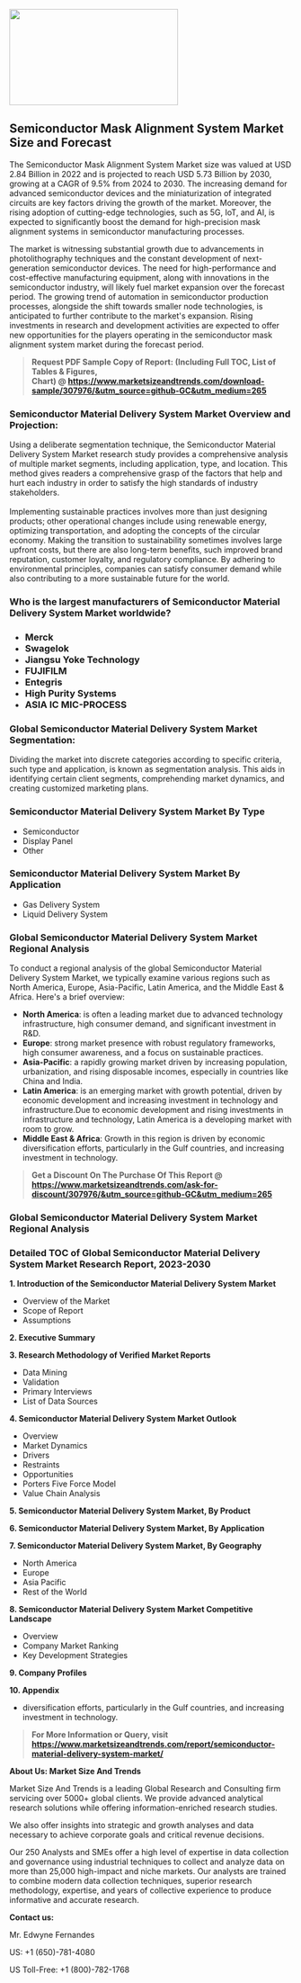 <p><img class="alignnone size-medium wp-image-20088" src="https://ffe5etoiles.com/wp-content/uploads/2024/12/MST1-300x171.png" alt="" width="300" height="171" /></p><h2>Semiconductor Mask Alignment System Market Size and Forecast</h2><p>The Semiconductor Mask Alignment System Market size was valued at USD 2.84 Billion in 2022 and is projected to reach USD 5.73 Billion by 2030, growing at a CAGR of 9.5% from 2024 to 2030. The increasing demand for advanced semiconductor devices and the miniaturization of integrated circuits are key factors driving the growth of the market. Moreover, the rising adoption of cutting-edge technologies, such as 5G, IoT, and AI, is expected to significantly boost the demand for high-precision mask alignment systems in semiconductor manufacturing processes.</p><p>The market is witnessing substantial growth due to advancements in photolithography techniques and the constant development of next-generation semiconductor devices. The need for high-performance and cost-effective manufacturing equipment, along with innovations in the semiconductor industry, will likely fuel market expansion over the forecast period. The growing trend of automation in semiconductor production processes, alongside the shift towards smaller node technologies, is anticipated to further contribute to the market's expansion. Rising investments in research and development activities are expected to offer new opportunities for the players operating in the semiconductor mask alignment system market during the forecast period.</p></p><blockquote id="" class=""><strong>Request PDF Sample Copy of Report: (Including Full TOC, List of Tables &amp; Figures, Chart)&nbsp;@&nbsp;<strong><a href="https://www.marketsizeandtrends.com/download-sample/307976/&utm_source=github-GC&utm_medium=265" target="_blank">https://www.marketsizeandtrends.com/download-sample/307976/&utm_source=github-GC&utm_medium=265</a></strong></strong></blockquote><h3 id="" class="">Semiconductor Material Delivery System Market&nbsp;Overview and Projection:</h3><p id="" class="">Using a deliberate segmentation technique, the Semiconductor Material Delivery System Market research study provides a comprehensive analysis of multiple market segments, including application, type, and location. This method gives readers a comprehensive grasp of the factors that help and hurt each industry in order to satisfy the high standards of industry stakeholders. <br /> <br />Implementing sustainable practices involves more than just designing products; other operational changes include using renewable energy, optimizing transportation, and adopting the concepts of the circular economy. Making the transition to sustainability sometimes involves large upfront costs, but there are also long-term benefits, such improved brand reputation, customer loyalty, and regulatory compliance. By adhering to environmental principles, companies can satisfy consumer demand while also contributing to a more sustainable future for the world.</p><h3 id="" class="">Who is the largest manufacturers of&nbsp;Semiconductor Material Delivery System Market worldwide?</h3><h3 class=""><p><ul><li>Merck </li><li> Swagelok </li><li> Jiangsu Yoke Technology </li><li> FUJIFILM </li><li> Entegris </li><li> High Purity Systems </li><li> ASIA IC MIC-PROCESS</li></ul></p></h3><h3 id="" class="">Global&nbsp;Semiconductor Material Delivery System Market Segmentation:</h3><p id="" class="">Dividing the market into discrete categories according to specific criteria, such type and application, is known as segmentation analysis. This aids in identifying certain client segments, comprehending market dynamics, and creating customized marketing plans.</p><h3 id="" class="">Semiconductor Material Delivery System Market&nbsp;By Type</h3><p><p><ul><li>Semiconductor</li><li> Display Panel</li><li> Other</p></li></ul></p></p><h3 id="" class="">Semiconductor Material Delivery System Market&nbsp;By Application</h3><p class=""><p><ul><li>Gas Delivery System</li><li> Liquid Delivery System</li></ul></p></p><h3 id="" class="">Global Semiconductor Material Delivery System Market Regional Analysis</h3><p id="" class="">To conduct a regional analysis of the global Semiconductor Material Delivery System Market, we typically examine various regions such as North America, Europe, Asia-Pacific, Latin America, and the Middle East &amp; Africa. Here's a brief overview:</p><ul><li><strong>North America</strong>: is often a leading market due to advanced technology infrastructure, high consumer demand, and significant investment in R&amp;D.</li><li><strong>Europe</strong>: strong market presence with robust regulatory frameworks, high consumer awareness, and a focus on sustainable practices.</li><li><strong>Asia-Pacific</strong>: a rapidly growing market driven by increasing population, urbanization, and rising disposable incomes, especially in countries like China and India.</li><li><strong>Latin America</strong>: is an emerging market with growth potential, driven by economic development and increasing investment in technology and infrastructure.Due to economic development and rising investments in infrastructure and technology, Latin America is a developing market with room to grow.</li><li><strong>Middle East &amp; Africa</strong>: Growth in this region is driven by economic diversification efforts, particularly in the Gulf countries, and increasing investment in technology.</li></ul><blockquote id="" class=""><strong>Get a Discount On The Purchase Of This Report @ <strong><a href="https://www.marketsizeandtrends.com/ask-for-discount/307976/&utm_source=github-GC&utm_medium=265" target="_blank">https://www.marketsizeandtrends.com/ask-for-discount/307976/&utm_source=github-GC&utm_medium=265</a></strong></strong></blockquote><h3 id="" class="">Global Semiconductor Material Delivery System Market Regional Analysis</h3><h3 id="" class="">Detailed TOC of Global Semiconductor Material Delivery System Market Research Report, 2023-2030</h3><p id="" class=""><strong>1. Introduction of the Semiconductor Material Delivery System Market</strong></p><ul><li>Overview of the Market</li><li>Scope of Report</li><li>Assumptions</li></ul><p id="" class=""><strong>2. Executive Summary</strong></p><p id="" class=""><strong>3. Research Methodology of Verified Market Reports</strong></p><ul><li>Data Mining</li><li>Validation</li><li>Primary Interviews</li><li>List of Data Sources</li></ul><p id="" class=""><strong>4. Semiconductor Material Delivery System Market Outlook</strong></p><ul><li>Overview</li><li>Market Dynamics</li><li>Drivers</li><li>Restraints</li><li>Opportunities</li><li>Porters Five Force Model</li><li>Value Chain Analysis</li></ul><p id="" class=""><strong>5. Semiconductor Material Delivery System Market, By Product</strong></p><p id="" class=""><strong>6. Semiconductor Material Delivery System Market, By Application</strong></p><p id="" class=""><strong>7. Semiconductor Material Delivery System Market, By Geography</strong></p><ul><li>North America</li><li>Europe</li><li>Asia Pacific</li><li>Rest of the World</li></ul><p id="" class=""><strong>8. Semiconductor Material Delivery System Market Competitive Landscape</strong></p><ul><li>Overview</li><li>Company Market Ranking</li><li>Key Development Strategies</li></ul><p id="" class=""><strong>9. Company Profiles</strong></p><p id="" class=""><strong>10. Appendix</strong></p><ul><li>diversification efforts, particularly in the Gulf countries, and increasing investment in technology.</li></ul><blockquote id="" class=""><strong>For More Information or Query, visit <strong><strong><a href="https://www.marketsizeandtrends.com/report/semiconductor-material-delivery-system-market/" target="_blank">https://www.marketsizeandtrends.com/report/semiconductor-material-delivery-system-market/</a></strong></strong></strong></blockquote><p id="" class=""><strong>About Us: Market Size And Trends</strong></p><p id="" class="">Market Size And Trends is a leading Global Research and Consulting firm servicing over 5000+ global clients. We provide advanced analytical research solutions while offering information-enriched research studies.</p><p id="" class="">We also offer insights into strategic and growth analyses and data necessary to achieve corporate goals and critical revenue decisions.</p><p id="" class="">Our 250 Analysts and SMEs offer a high level of expertise in data collection and governance using industrial techniques to collect and analyze data on more than 25,000 high-impact and niche markets. Our analysts are trained to combine modern data collection techniques, superior research methodology, expertise, and years of collective experience to produce informative and accurate research.</p><p id="" class=""><strong>Contact us:</strong></p><p id="" class="">Mr. Edwyne Fernandes</p><p id="" class="">US: +1 (650)-781-4080</p><p id="" class="">US Toll-Free: +1 (800)-782-1768</p>
